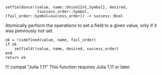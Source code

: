 ```
setfieldonce!(value, name::Union{Int,Symbol}, desired,
              [success_order::Symbol, [fail_order::Symbol=success_order]) -> success::Bool
```

Atomically perform the operations to set a field to a given value, only if it was previously not set.

```
ok = !isdefined(value, name, fail_order)
if ok
    setfield!(value, name, desired, success_order)
end
return ok
```

!!! compat "Julia 1.11"
    This function requires Julia 1.11 or later.

